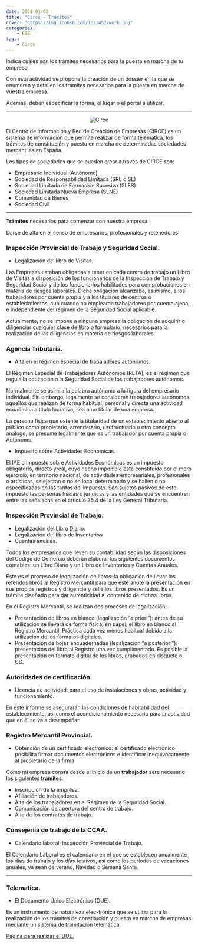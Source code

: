 ```yaml
---
date: 2021-03-02
title: "Circe - Trámites"
cover: "https://img.icons8.com/ios/452/work.png"
categories: 
    - EIE
tags:
    - Circe
---
```


Indica cuáles son los trámites necesarios para la puesta en marcha de tu empresa.

Con esta actividad se propone la creación de un dossier en la que se enumeren y detallen los trámites necesarios para la puesta en marcha de vuestra empresa.

Además, deben especificar la forma, el lugar o el portal a utilizar. 

<hr>

<center><img alt="Circe" src="https://www.emprenderencanarias.es/wp-content/uploads/2018/11/CREACI%C3%93N_ONLINE_CIRCE-230x185.png"/></center>

El Centro de Información y Red de Creación de Empresas (CIRCE) es un sistema de información que permite realizar de forma telemática, los trámites de constitución y puesta en marcha de determinadas sociedades mercantiles en España.

Los tipos de sociedades que se pueden crear a través de CIRCE son:

* Empresario Individual (Autónomo)
* Sociedad de Responsabilidad Limitada (SRL o SL)​
* Sociedad Limitada de Formación Sucesiva (SLFS)
* Sociedad Limitada Nueva Empresa (SLNE)
* Comunidad de Bienes
* Sociedad Civil

<hr>


**Trámites** necesarios para comenzar con nuestra empresa:

Darse de alta en el censo de empresarios, profesionales y retenedores.

### **Inspección Provincial de Trabajo y Seguridad Social.**

* Legalización del libro de Visitas.  

Las Empresas estaban obligadas a tener en cada centro de trabajo un Libro de Visitas a disposición de los funcionarios de la Inspección de Trabajo y Seguridad Social y de los funcionarios habilitados para comprobaciones en materia de riesgos laborales. Dicha obligación alcanzaba, asimismo, a los trabajadores por cuenta propia y a los titulares de centros o establecimientos, aun cuando no emplearan trabajadores por cuenta ajena, e independiente del régimen de la Seguridad Social aplicable.

Actualmente, no se impone a ninguna empresa la obligación de adquirir o diligenciar cualquier clase de libro o formulario, necesarios para la realización de las diligencias en materia de riesgos laborales.

### **Agencia Tributaria.**

* Alta en el régimen especial de trabajadores autónomos.  

El Régimen Especial de Trabajadores Autónomos (RETA), es el régimen que regula la cotización a la Seguridad Social de los trabajadores autónomos.

Normalmente se asimila la palabra autónomo a la figura del empresario individual. Sin embargo, legalmente se consideran trabajadores autónomos aquellos que realizan de forma habitual, personal y directa una actividad económica a título lucrativo, sea o no titular de una empresa.

La persona física que ostente la titularidad de un establecimiento abierto al público como propietario, arrendatario, usufructuario u otro concepto análogo, se presume legalmente que es un trabajador por cuenta propia o Autónomo.

* Impuesto sobre Actividades Económicas.  

El IAE o Impuesto sobre Actividades Económicas es un impuesto obligatorio, directo yreal, cuyo hecho imponible está constituido por el mero ejercicio, en territorio nacional, de actividades empresariales, profesionales o artísticas, se ejerzan o no en local determinado y se hallen o no especificadas en las tarifas del impuesto. Son sujetos pasivos de este impuesto las personas físicas o jurídicas y las entidades que se encuentren entre las señaladas en el artículo 35.4 de la Ley General Tributaria.

### **Inspección Provincial de Trabajo.**

* Legalización del Libro Diario.
* Legalización del libro de Inventarios
* Cuentas anuales.

Todos los empresarios que lleven su contabilidad según las disposiciones del Código de Comercio deberán elaborar los siguientes documentos contables: un Libro Diario y un Libro de Inventarios y Cuentas Anuales.

Este es el proceso de legalización de libros: la obligación de llevar los referidos libros al Registro Mercantil para que éste anote la presentación en sus propios registros y diligencie y selle los libros presentados. Es un trámite diseñado para dar autenticidad al contenido de dichos libros.

En el Registro Mercantil, se realizan dos procesos de legalización:

 * Presentación de libros en blanco (legalización “a priori”): antes de su utilización se llevará de forma física, en papel, el libro en blanco al Registro Mercantil. Práctica cada vez menos habitual debido a la utilización de los formatos digitales.
 * Presentación de hojas encuadernadas (legalización “a posteriori”): presentación del libro al Registro una vez cumplimentado. Es posible la presentación en formato digital de los libros, grabados en disquete o CD.


### **Autoridades de certificación.**

* Licencia de actividad: para el uso de instalaciones y obras, actividad y funcionamiento.

En este informe se asegurarán las condiciones de habitabilidad del establecimiento, así como el acondicionamiento necesario para la actividad que en él se va a desempeñar.

### **Registro Mercantil Provincial.**

* Obtención de un certificado electrónico: el certificado electrónico posibilita firmar documentos electrónicos e identificar inequivocamente al propietario de la firma.

Como mi empresa consta desde el inicio de un **trabajador** sera necesario los siguientes **trámites**:

* Inscripción de la empresa.
* Afiliación de trabajadores.
* Alta de los trabajadores en el Régimen de la Seguridad Social.
* Comunicación de apertura del centro de trabajo.
* Alta de los contratos de trabajo.

### **Consejeriía de trabajo de la CCAA.**

* Calendario laboral: Inspección Provincial de Trabajo.

El Calendario Laboral es el calendario en el que se establecen anualmente los días de trabajo y los días festivos, así como los períodos de vacaciones anuales, ya sean de verano, Navidad o Semana Santa.

<hr>

### **Telematíca.**

* El Documento Único Electrónico (DUE).

Es un instrumento de naturaleza elec-trónica que se utiliza para la realización de los trámites de constitución y puesta en marcha de empresas mediante un sistema de tramitación telemática.

[Página para realizar el DUE.](https://paeelectronico.es/es-es/Servicios/Paginas/Creacion-y-cese-de-empresas.aspx)


